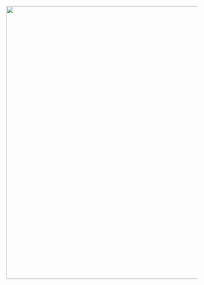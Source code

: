 <a href="https://github.com/anantajitjg"><img src="https://raw.githubusercontent.com/anantajitjg/anantajitjg/master/anantajitjg.gif" alt="" width="720" height="auto" /></a>